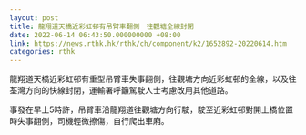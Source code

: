 ```yaml
---
layout: post
title: 龍翔道天橋近彩虹邨有吊臂車翻側　往觀塘全線封閉
date: 2022-06-14 06:43:50.000000000 +08:00
link: https://news.rthk.hk/rthk/ch/component/k2/1652892-20220614.htm
categories: rthk
---
```


龍翔道天橋近彩虹邨有重型吊臂車失事翻側，往觀塘方向近彩虹邨的全線，以及往荃灣方向的快線封閉，運輸署呼籲駕駛人士考慮改用其他道路。

事發在早上5時許，吊臂車沿龍翔道往觀塘方向行駛，駛至近彩虹邨對開上橋位置時失事翻側，司機輕微擦傷，自行爬出車廂。
